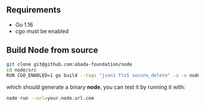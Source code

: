 ## Requirements

* Go 1.16
* cgo must be enabled

## Build Node from source
```bash
git clone git@github.com:obada-foundation/node
cd node/src
RUN CGO_ENABLED=1 go build --tags "json1 fts5 secure_delete" -a -o node main.go
```

which should generate a binary **node**, you can test it by running it with:

```bash
node run --url=your.node.url.com
```
